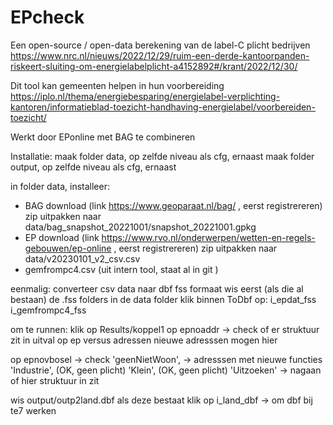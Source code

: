 # EPcheck


Een open-source / open-data berekening van de label-C plicht bedrijven
<https://www.nrc.nl/nieuws/2022/12/29/ruim-een-derde-kantoorpanden-riskeert-sluiting-om-energielabelplicht-a4152892#/krant/2022/12/30/>

Dit tool kan gemeenten helpen in hun voorbereiding
https://iplo.nl/thema/energiebesparing/energielabel-verplichting-kantoren/informatieblad-toezicht-handhaving-energielabel/voorbereiden-toezicht/

Werkt door EPonline met BAG te combineren

Installatie:
maak folder data, op zelfde niveau als cfg, ernaast
maak folder output, op zelfde niveau als cfg, ernaast

in folder data, installeer:
- BAG download (link https://www.geoparaat.nl/bag/  , eerst registrereren)
zip uitpakken naar data/bag_snapshot_20221001/snapshot_20221001.gpkg 
- EP download (link https://www.rvo.nl/onderwerpen/wetten-en-regels-gebouwen/ep-online , eerst registrereren)
zip uitpakken naar data/v20230101_v2_csv.csv
- gemfrompc4.csv (uit intern tool, staat al in git )

eenmalig: converteer csv data naar dbf fss formaat
wis eerst (als die al bestaan) de .fss folders in de data folder
klik binnen ToDbf op:
i_epdat_fss
i_gemfrompc4_fss

om te runnen:
klik op Results/koppel1
op epnoaddr -> check of er struktuur zit in uitval op ep versus adressen
nieuwe adresssen mogen hier

op epnovbosel  -> check
'geenNietWoon', -> adresssen met nieuwe functies
'Industrie', (OK, geen plicht)
'Klein', (OK, geen plicht)
'Uitzoeken' -> nagaan of hier struktuur in zit

wis output/outp2land.dbf als deze bestaat
klik op i_land_dbf -> om dbf bij te7 werken


